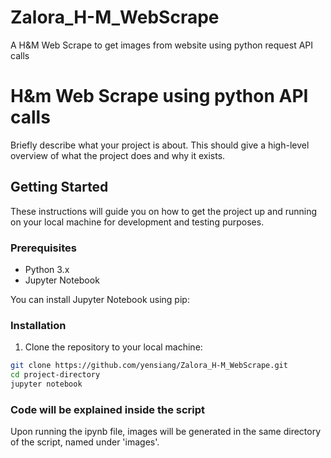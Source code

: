 # Zalora_H-M_WebScrape
A H&amp;M Web Scrape to get images from website using python request API calls

# H&m Web Scrape using python API calls

Briefly describe what your project is about. This should give a high-level overview of what the project does and why it exists.

## Getting Started

These instructions will guide you on how to get the project up and running on your local machine for development and testing purposes.

### Prerequisites

- Python 3.x
- Jupyter Notebook

You can install Jupyter Notebook using pip:

### Installation

1. Clone the repository to your local machine:

```bash
git clone https://github.com/yensiang/Zalora_H-M_WebScrape.git
cd project-directory
jupyter notebook
```


### Code will be explained inside the script
Upon running the ipynb file, images will be generated in the same directory of the script, named under 'images'.
